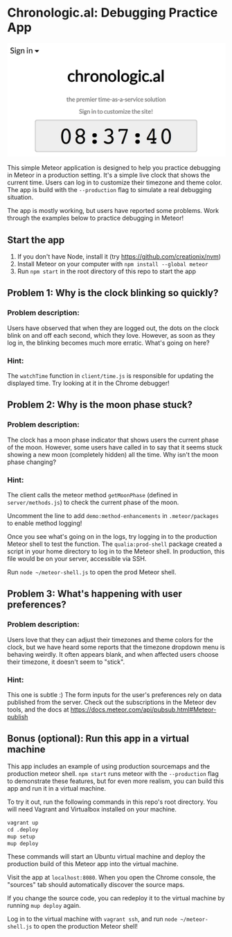 # Chronologic.al: Debugging Practice App

![](chronologic.al.png)

This simple Meteor application is designed to help you practice debugging in
Meteor in a production setting. It's a simple live clock that shows the current
time. Users can log in to customize their timezone and theme color. The app is
build with the `--production` flag to simulate a real debugging situation.

The app is mostly working, but users have reported some problems. Work through
the examples below to practice debugging in Meteor!

## Start the app

1. If you don't have Node, install it (try
https://github.com/creationix/nvm)
2. Install Meteor on your computer with `npm install --global meteor`
3. Run `npm start` in the root directory of this repo to start the app

## Problem 1: Why is the clock blinking so quickly?

### Problem description:

Users have observed that when they are logged out, the dots on the clock blink
on and off each second, which they love. However, as soon as they log in, the
blinking becomes much more erratic. What's going on here?

### Hint:

The `watchTime` function in `client/time.js` is responsible for updating the
displayed time. Try looking at it in the Chrome debugger!

## Problem 2: Why is the moon phase stuck?

### Problem description:

The clock has a moon phase indicator that shows users the current phase of the
moon. However, some users have called in to say that it seems stuck showing a
new moon (completely hidden) all the time. Why isn't the moon phase changing?

### Hint:

The client calls the meteor method `getMoonPhase` (defined in
`server/methods.js`) to check the current phase of the moon.

Uncomment the line to add `demo:method-enhancements` in `.meteor/packages` to
enable method logging!

Once you see what's going on in the logs, try logging in to the production
Meteor shell to test the function. The `qualia:prod-shell` package created a
script in your home directory to log in to the Meteor shell. In production, this
file would be on your server, accessible via SSH.

Run `node ~/meteor-shell.js` to open the prod Meteor shell.

## Problem 3: What's happening with user preferences?

### Problem description:

Users love that they can adjust their timezones and theme colors for the clock,
but we have heard some reports that the timezone dropdown menu is behaving
weirdly. It often appears blank, and when affected users choose their timezone,
it doesn't seem to "stick".

### Hint:

This one is subtle :) The form inputs for the user's preferences rely on data
published from the server. Check out the subscriptions in the Meteor dev tools,
and the docs at https://docs.meteor.com/api/pubsub.html#Meteor-publish

## Bonus (optional): Run this app in a virtual machine

This app includes an example of using production sourcemaps and the production
meteor shell. `npm start` runs meteor with the `--production` flag to
demonstrate these features, but for even more realism, you can build this app
and run it in a virtual machine.

To try it out, run the following commands in this repo's root directory. You
will need Vagrant and Virtualbox installed on your machine.

    vagrant up
    cd .deploy
    mup setup
    mup deploy

These commands will start an Ubuntu virtual machine and deploy the production
build of this Meteor app into the virtual machine.

Visit the app at `localhost:8080`. When you open the Chrome console, the
"sources" tab should automatically discover the source maps.

If you change the source code, you can redeploy it to the virtual machine by
running `mup deploy` again.

Log in to the virtual machine with `vagrant ssh`, and run
`node ~/meteor-shell.js` to open the production Meteor shell!
